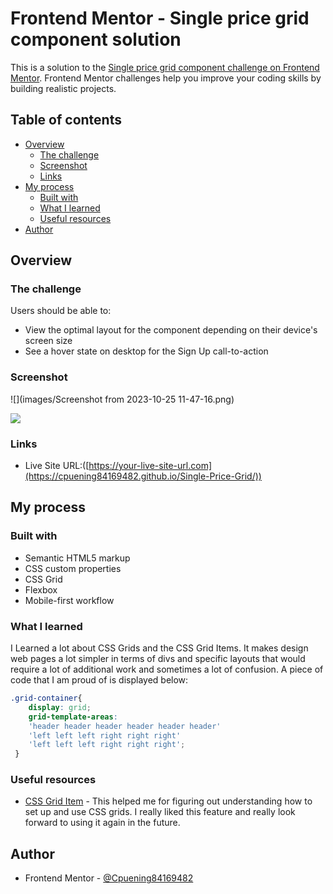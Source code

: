 # Frontend Mentor - Single price grid component solution

This is a solution to the [Single price grid component challenge on Frontend Mentor](https://www.frontendmentor.io/challenges/single-price-grid-component-5ce41129d0ff452fec5abbbc). Frontend Mentor challenges help you improve your coding skills by building realistic projects. 

## Table of contents

- [Overview](#overview)
  - [The challenge](#the-challenge)
  - [Screenshot](#screenshot)
  - [Links](#links)
- [My process](#my-process)
  - [Built with](#built-with)
  - [What I learned](#what-i-learned)
  - [Useful resources](#useful-resources)
- [Author](#author)


## Overview

### The challenge

Users should be able to:

- View the optimal layout for the component depending on their device's screen size
- See a hover state on desktop for the Sign Up call-to-action

### Screenshot

![](images/Screenshot from 2023-10-25 11-47-16.png)

![](images/Screenshot.png)


### Links

- Live Site URL:([https://your-live-site-url.com](https://cpuening84169482.github.io/Single-Price-Grid/))

## My process

### Built with

- Semantic HTML5 markup
- CSS custom properties
- CSS Grid
- Flexbox
- Mobile-first workflow

### What I learned

I Learned a lot about CSS Grids and the CSS Grid Items. It makes design web pages a lot simpler in terms of divs and specific layouts that would require a lot of additional work and sometimes a lot of confusion. A piece of code that I am proud of is displayed below:


```css
.grid-container{
    display: grid;
    grid-template-areas:
    'header header header header header header' 
    'left left left right right right'
    'left left left right right right';
 }
```


### Useful resources

- [CSS Grid Item](https://www.w3schools.com/css/css_grid_item.asp) - This helped me for figuring out understanding how to set up and use CSS grids. I really liked this feature and really look forward to using it again in the future.


## Author
- Frontend Mentor - [@Cpuening84169482](https://www.frontendmentor.io/profile/Cpuening84169482)


